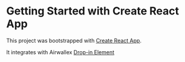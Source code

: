 # Getting Started with Create React App

This project was bootstrapped with [Create React App](https://github.com/facebook/create-react-app).

It integrates with Airwallex [Drop-in Element](https://www.airwallex.com/docs/payments__drop-in-element)
